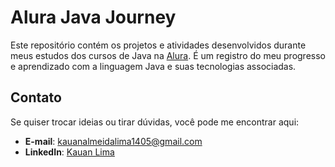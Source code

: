 # Alura Java Journey

Este repositório contém os projetos e atividades desenvolvidos durante meus estudos dos cursos de Java na [Alura](https://www.alura.com.br). É um registro do meu progresso e aprendizado com a linguagem Java e suas tecnologias associadas.

## Contato

Se quiser trocar ideias ou tirar dúvidas, você pode me encontrar aqui:

- **E-mail**: kauanalmeidalima1405@gmail.com
- **LinkedIn**: [Kauan Lima](https://www.linkedin.com/in/kauan-de-almeida-lima/)
